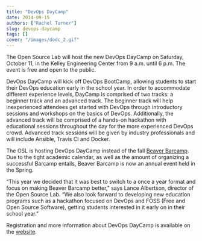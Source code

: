 ```yaml
---
title: "DevOps DayCamp"
date: 2014-09-15
authors: ["Rachel Turner"]
slug: devops-daycamp
tags: []
cover: "/images/dodc_2.gif"
---
```


The Open Source Lab will host the new DevOps DayCamp on Saturday, October 11, in the Kelley Engineering Center from 9
a.m. until 6 p.m. The event is free and open to the public.

DevOps DayCamp will kick off DevOps BootCamp, allowing students to start their DevOps education early in the school
year. In order to accommodate different experience levels, DayCamp is comprised of two tracks: a beginner track and an
advanced track. The beginner track will help inexperienced attendees get started with DevOps through introductory
sessions and workshops on the basics of DevOps. Additionally, the advanced track will be comprised of a hands-on
hackathon with educational sessions throughout the day for the more experienced DevOps crowd. Advanced track sessions
will be given by industry professionals and will include Ansible, Travis CI and Docker.

The OSL is hosting DevOps DayCamp instead of the fall [Beaver Barcamp](http://beaverbarcamp.org/). Due to the tight
academic calendar, as well as the amount of organizing a successful Barcamp entails, Beaver Barcamp is now an annual
event held in the Spring.

“This year we decided that it was best to switch to a once a year format and focus on making Beaver Barcamp better,"
says Lance Albertson, director of the Open Source Lab. “We also look forward to developing new education programs such
as a hackathon focused on DevOps and FOSS (Free and Open Source Software), getting students interested in it early on in
their school year.”

Registration and more information about DevOps DayCamp is available on the
[website](http://devopsbootcamp.osuosl.org/daycamp/).
